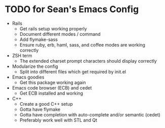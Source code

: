 TODO for Sean's Emacs Config
============================

* Rails
    * Get rails setup working properly
    * Document different modes / command
	* Add flymake-sass
    * Ensure ruby, erb, haml, sass, and coffee modes are working correctly
* ZSH term
    * The extended charset prompt characters should display correctly
* Modularize the config
    * Split into different files which get required by init.el
* Emacs goodies
    * Get this package working again
* Emacs code browser (ECB) and cedet
    * Get ECB installed and working
* C++
    * Create a good C++ setup
    * Gotta have flymake
    * Gotta have completion with auto-complete and/or semantic (cedet)
    * Preferably work well with STL and Qt
